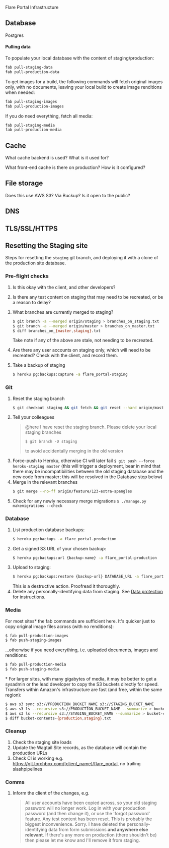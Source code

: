 Flare Portal Infrastructure

## Database

Postgres

#### Pulling data

To populate your local database with the content of staging/production:

```bash
fab pull-staging-data
fab pull-production-data
```

To get images for a build, the following commands will fetch original images only, with no documents, leaving your local build to create image renditions when needed:

```sh
fab pull-staging-images
fab pull-production-images
```

If you do need everything, fetch all media:

```bash
fab pull-staging-media
fab pull-production-media
```

## Cache

What cache backend is used? What is it used for?

What front-end cache is there on production? How is it configured?

## File storage

Does this use AWS S3? Via Buckup? Is it open to the public?

## DNS

## TLS/SSL/HTTPS

## Resetting the Staging site

Steps for resetting the `staging` git branch, and deploying it with a clone of the production site database.

### Pre-flight checks

1. Is this okay with the client, and other developers?
1. Is there any test content on staging that may need to be recreated, or be a reason to delay?
1. What branches are currently merged to staging?

   ```bash
   $ git branch -a --merged origin/staging > branches_on_staging.txt
   $ git branch -a --merged origin/master > branches_on_master.txt
   $ diff branches_on_{master,staging}.txt
   ```

   Take note if any of the above are stale, not needing to be recreated.

1. Are there any user accounts on staging only, which will need to be recreated? Check with the client, and record them.
1. Take a backup of staging
   ```bash
   $ heroku pg:backups:capture -a flare_portal-staging
   ```

### Git

1. Reset the staging branch
   ```bash
   $ git checkout staging && git fetch && git reset --hard origin/master && git push --force
   ```
1. Tell your colleagues
   > @here I have reset the staging branch. Please delete your local staging branches
   >
   > ```
   > $ git branch -D staging
   > ```
   >
   > to avoid accidentally merging in the old version
1. Force-push to Heroku, otherwise CI will later fail `$ git push --force heroku-staging master` (this will trigger a deployment, bear in mind that there may be incompatibilities between the old staging database and the new code from master; this will be resolved in the Database step below)
1. Merge in the relevant branches
   ```bash
   $ git merge --no-ff origin/feature/123-extra-spangles
   ```
1. Check for any newly necessary merge migrations `$ ./manage.py makemigrations --check`

### Database

1. List production database backups:
   ```bash
   $ heroku pg:backups -a flare_portal-production
   ```
1. Get a signed S3 URL of your chosen backup:
   ```bash
   $ heroku pg:backups:url {backup-name} -a flare_portal-production
   ```
1. Upload to staging:
   ```bash
   $ heroku pg:backups:restore {backup-url} DATABASE_URL -a flare_portal-staging
   ```
   This is a destructive action. Proofread it thoroughly.
1. Delete any personally-identifying data from staging. See [Data protection](data-protection.md) for instructions.

### Media

For most sites\* the fab commands are sufficient here. It's quicker just to copy original image files across (with no renditions):

```bash
$ fab pull-production-images
$ fab push-staging-images
```

…otherwise if you need everything, i.e. uploaded documents, images and renditions:

```bash
$ fab pull-production-media
$ fab push-staging-media
```

\* For larger sites, with many gigabytes of media, it may be better to get a sysadmin or the lead developer to copy the S3 buckets directly for speed. Transfers within Amazon's infrastructure are fast (and free, within the same region):

```bash
$ aws s3 sync s3://PRODUCTION_BUCKET_NAME s3://STAGING_BUCKET_NAME
$ aws s3 ls --recursive s3://PRODUCTION_BUCKET_NAME --summarize > bucket-contents-production.txt
$ aws s3 ls --recursive s3://STAGING_BUCKET_NAME --summarize > bucket-contents-staging.txt
$ diff bucket-contents-{production,staging}.txt
```

### Cleanup

1. Check the staging site loads
1. Update the Wagtail Site records, as the database will contain the production URLs
1. Check CI is working e.g. https://git.torchbox.com/[client_name]/flare_portal, no trailing slashpipelines

### Comms

1. Inform the client of the changes, e.g.
   > All user accounts have been copied across, so your old staging password will no longer work. Log in with your production password (and then change it), or use the 'forgot password' feature.
   > Any test content has been reset. This is probably the biggest inconvenience. Sorry.
   > I have deleted the personally-identifying data from form submissions **and anywhere else relevant**. If there's any more on production (there shouldn't be) then please let me know and I'll remove it from staging.
